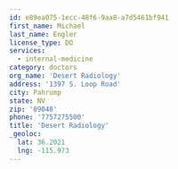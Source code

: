 ```yaml
---
id: e89ea075-1ecc-48f6-9aa8-a7d5461bf941
first_name: Michael
last_name: Engler
license_type: DO
services:
  - internal-medicine
category: doctors
org_name: 'Desert Radiology'
address: '1397 S. Loop Road'
city: Pahrump
state: NV
zip: '89048'
phone: '7757275500'
title: 'Desert Radiology'
_geoloc:
  lat: 36.2021
  lng: -115.973
---
```

